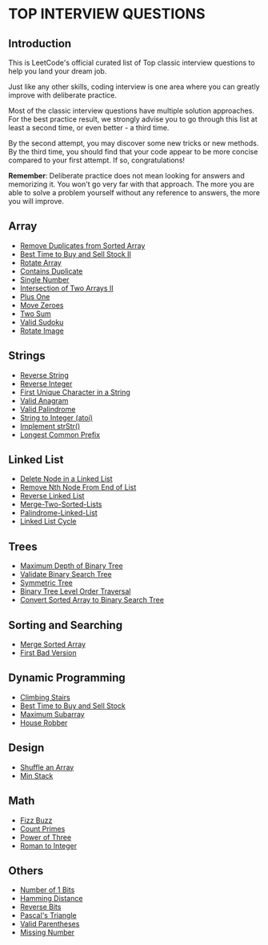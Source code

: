# TOP INTERVIEW QUESTIONS

## Introduction

This is LeetCode's official curated list of Top classic interview questions to help you land your dream job.

Just like any other skills, coding interview is one area where you can greatly improve with deliberate practice.

Most of the classic interview questions have multiple solution approaches. For the best practice result, we strongly advise you to go through this list at least a second time, or even better - a third time.

By the second attempt, you may discover some new tricks or new methods. By the third time, you should find that your code appear to be more concise compared to your first attempt. If so, congratulations!

**Remember**: Deliberate practice does not mean looking for answers and memorizing it. You won't go very far with that approach. The more you are able to solve a problem yourself without any reference to answers, the more you will improve.

## Array

- [Remove Duplicates from Sorted Array](./arrays/Remove-Duplicates-from-Sorted-Array/)
- [Best Time to Buy and Sell Stock II](./arrays/Best-Time-to-Buy-and-Sell-Stock-II/)
- [Rotate Array](./arrays/Rotate-Array/)
- [Contains Duplicate](./arrays/Contains-Duplicate/)
- [Single Number](./arrays/Single-Number/)
- [Intersection of Two Arrays II](./arrays/Intersection-of-Two-Arrays-II/)
- [Plus One](./arrays/Plus-One/)
- [Move Zeroes](./arrays/Move-Zeroes/)
- [Two Sum](./arrays/Two-Sum/)
- [Valid Sudoku](./arrays/Valid-Sudoku/)
- [Rotate Image](./arrays/Rotate-Image/)

## Strings

- [Reverse String](./strings/Reverse-String/)
- [Reverse Integer](./strings/Reverse-Integer/)
- [First Unique Character in a String](./strings/First-Unique-Character-in-a-String/)
- [Valid Anagram](./strings/Valid-Anagram/)
- [Valid Palindrome](./strings/Valid-Palindrome/)
- [String to Integer (atoi)](./strings/String-to-Integer/)
- [Implement strStr()](./strings/Implement-strStr()/)
- [Longest Common Prefix](./strings/Longest-Common-Prefix/)

## Linked List

- [Delete Node in a Linked List](./linked-list/Delete-Node-in-a-Linked-List/)
- [Remove Nth Node From End of List](./linked-list/Remove-Nth-Node-From-End-of-List/)
- [Reverse Linked List](./linked-list/Reverse-Linked-List/)
- [Merge-Two-Sorted-Lists](./linked-list/Merge-Two-Sorted-Lists/)
- [Palindrome-Linked-List](./linked-list/Palindrome-Linked-List/)
- [Linked List Cycle](./linked-list/Linked-List-Cycle/)

## Trees

- [Maximum Depth of Binary Tree](./trees/Maximum-Depth-of-Binary-Tree/)
- [Validate Binary Search Tree](./trees/Validate-Binary-Search-Tree/)
- [Symmetric Tree](./trees/Symmetric-Tree/)
- [Binary Tree Level Order Traversal](./trees/Binary-Tree-Level-Order-Traversal/)
- [Convert Sorted Array to Binary Search Tree](./trees/Convert-Sorted-Array-to-Binary-Search-Tree/)

## Sorting and Searching

- [Merge Sorted Array](./sort/Merge-Sorted-Array/)
- [First Bad Version](./sort/First-Bad-Version/)

## Dynamic Programming

- [Climbing Stairs](./dynamic-programming/Climbing-Stairs/)
- [Best Time to Buy and Sell Stock](./dynamic-programming/Best-Time-to-Buy-and-Sell-Stock/)
- [Maximum Subarray](./dynamic-programming/Maximum-Subarray/)
- [House Robber](./dynamic-programming/House-Robber/)

## Design

- [Shuffle an Array](./design/Shuffle-an-Array/)
- [Min Stack](./design/Min-Stack/)

## Math

- [Fizz Buzz](./maths/Fizz-Buzz/)
- [Count Primes](./maths/Count-Primes/)
- [Power of Three](./maths/Power-of-Three/)
- [Roman to Integer](./maths/Roman-to-Integer/)

## Others

- [Number of 1 Bits](./others/Number-of-1-Bits/)
- [Hamming Distance](./others/Hamming-Distance/)
- [Reverse Bits](./others/Reverse-Bits/)
- [Pascal's Triangle](./others/Pascal-Triangle/)
- [Valid Parentheses](./others/Valid-Parentheses/)
- [Missing Number](./others/Missing-Number/)
